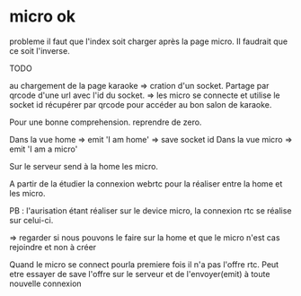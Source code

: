
# micro ok

probleme il faut que l'index soit charger après la page micro. Il faudrait que ce soit l'inverse.



TODO

au chargement de la page karaoke
=> cration d'un socket. Partage par qrcode d'une url avec l'id du socket.
=> les micro se connecte et utilise le socket id récupérer par qrcode pour accéder au bon salon de karaoke.


Pour une bonne comprehension. reprendre de zero.

Dans la vue home => emit 'I am home'
=> save socket id
Dans la vue micro => emit 'I am a micro'

Sur le serveur send à la home les micro.

A partir de la étudier la connexion webrtc pour la réaliser entre la home et les micro.


PB : l'aurisation étant réaliser sur le device micro, la connexion rtc se réalise sur celui-ci.

=> regarder si nous pouvons le faire sur la home et que le micro n'est cas rejoindre et non à créer


Quand le micro se connect pourla premiere fois il n'a pas l'offre rtc. Peut etre essayer de save l'offre sur le serveur et de l'envoyer(emit) à toute nouvelle connexion
